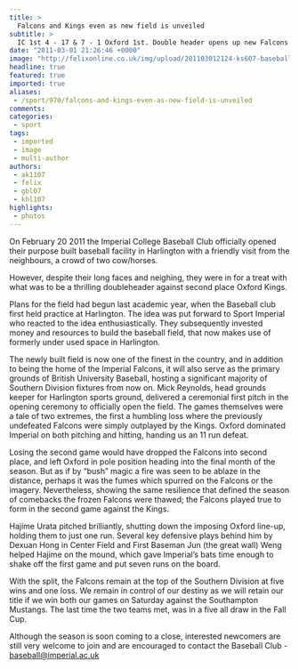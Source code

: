 ```yaml
---
title: >
  Falcons and Kings even as new field is unveiled
subtitle: >
  IC 1st 4 - 17 & 7 - 1 Oxford 1st. Double header opens up new Falcons pitch
date: "2011-03-01 21:26:46 +0000"
image: "http://felixonline.co.uk/img/upload/201103012124-ks607-baseball.jpg"
headline: true
featured: true
imported: true
aliases:
 - /sport/970/falcons-and-kings-even-as-new-field-is-unveiled
comments:
categories:
 - sport
tags:
 - imported
 - image
 - multi-author
authors:
 - ak1107
 - felix
 - gbl07
 - khl107
highlights:
 - photos
---
```


On February 20 2011 the Imperial College Baseball Club officially opened their purpose built baseball facility in Harlington with a friendly visit from the neighbours, a crowd of two cow/horses.

However, despite their long faces and neighing, they were in for a treat with what was to be a thrilling doubleheader against second place Oxford Kings.

Plans for the field had begun last academic year, when the Baseball club first held practice at Harlington. The idea was put forward to Sport Imperial who reacted to the idea enthusiastically. They subsequently invested money and resources to build the baseball field, that now makes use of formerly under used space in Harlington.

The newly built field is now one of the finest in the country, and in addition to being the home of the Imperial Falcons, it will also serve as the primary grounds of British University Baseball, hosting a significant majority of Southern Division fixtures from now on. Mick Reynolds, head grounds keeper for Harlington sports ground, delivered a ceremonial first pitch in the opening ceremony to officially open the field. The games themselves were a tale of two extremes, the first a humbling loss where the previously undefeated Falcons were simply outplayed by the Kings. Oxford dominated Imperial on both pitching and hitting, handing us an 11 run defeat.

Losing the second game would have dropped the Falcons into second place, and left Oxford in pole position heading into the final month of the season. But as if by “bush” magic a fire was seen to be ablaze in the distance, perhaps it was the fumes which spurred on the Falcons or the imagery. Nevertheless, showing the same resilience that defined the season of comebacks the frozen Falcons were thawed; the Falcons played true to form in the second game against the Kings.

Hajime Urata pitched brilliantly, shutting down the imposing Oxford line-up, holding them to just one run. Several key defensive plays behind him by Dexuan Hong in Center Field and First Baseman Jun (the great wall) Weng helped Hajime on the mound, which gave Imperial’s bats time enough to shake off the first game and put seven runs on the board.

With the split, the Falcons remain at the top of the Southern Division at five wins and one loss. We remain in control of our destiny as we will retain our title if we win both our games on Saturday against the Southampton Mustangs. The last time the two teams met, was in a five all draw in the Fall Cup.

Although the season is soon coming to a close, interested newcomers are still very welcome to join and are encouraged to contact the Baseball Club - baseball@imperial.ac.uk
